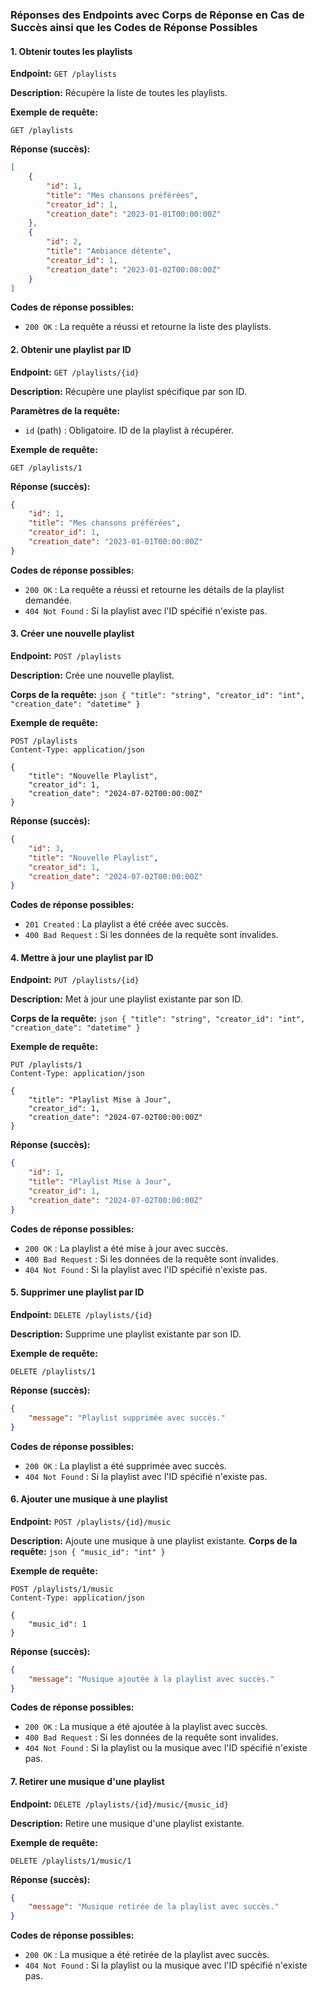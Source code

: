 ### Réponses des Endpoints avec Corps de Réponse en Cas de Succès ainsi que les Codes de Réponse Possibles


#### 1. Obtenir toutes les playlists
**Endpoint:** `GET /playlists`

**Description:** Récupère la liste de toutes les playlists.

**Exemple de requête:**
```
GET /playlists
```

**Réponse (succès):**
```json
[
    {
        "id": 1,
        "title": "Mes chansons préférées",
        "creator_id": 1,
        "creation_date": "2023-01-01T00:00:00Z"
    },
    {
        "id": 2,
        "title": "Ambiance détente",
        "creator_id": 1,
        "creation_date": "2023-01-02T00:00:00Z"
    }
]
```

**Codes de réponse possibles:**
- `200 OK` : La requête a réussi et retourne la liste des playlists.

#### 2. Obtenir une playlist par ID
**Endpoint:** `GET /playlists/{id}`

**Description:** Récupère une playlist spécifique par son ID.

**Paramètres de la requête:**
- `id` (path) : Obligatoire. ID de la playlist à récupérer.

**Exemple de requête:**
```
GET /playlists/1
```

**Réponse (succès):**
```json
{
    "id": 1,
    "title": "Mes chansons préférées",
    "creator_id": 1,
    "creation_date": "2023-01-01T00:00:00Z"
}
```

**Codes de réponse possibles:**
- `200 OK` : La requête a réussi et retourne les détails de la playlist demandée.
- `404 Not Found` : Si la playlist avec l'ID spécifié n'existe pas.

#### 3. Créer une nouvelle playlist
**Endpoint:** `POST /playlists`

**Description:** Crée une nouvelle playlist.

**Corps de la requête:**
    ```json
    {
        "title": "string",
        "creator_id": "int",
        "creation_date": "datetime"
    }
    ```

**Exemple de requête:**
```
POST /playlists
Content-Type: application/json

{
    "title": "Nouvelle Playlist",
    "creator_id": 1,
    "creation_date": "2024-07-02T00:00:00Z"
}
```

**Réponse (succès):**
```json
{
    "id": 3,
    "title": "Nouvelle Playlist",
    "creator_id": 1,
    "creation_date": "2024-07-02T00:00:00Z"
}
```

**Codes de réponse possibles:**
- `201 Created` : La playlist a été créée avec succès.
- `400 Bad Request` : Si les données de la requête sont invalides.

#### 4. Mettre à jour une playlist par ID
**Endpoint:** `PUT /playlists/{id}`

**Description:** Met à jour une playlist existante par son ID.

**Corps de la requête:**
    ```json
    {
        "title": "string",
        "creator_id": "int",
        "creation_date": "datetime"
    }
    ```

**Exemple de requête:**
```
PUT /playlists/1
Content-Type: application/json

{
    "title": "Playlist Mise à Jour",
    "creator_id": 1,
    "creation_date": "2024-07-02T00:00:00Z"
}
```

**Réponse (succès):**
```json
{
    "id": 1,
    "title": "Playlist Mise à Jour",
    "creator_id": 1,
    "creation_date": "2024-07-02T00:00:00Z"
}
```

**Codes de réponse possibles:**
- `200 OK` : La playlist a été mise à jour avec succès.
- `400 Bad Request` : Si les données de la requête sont invalides.
- `404 Not Found` : Si la playlist avec l'ID spécifié n'existe pas.

#### 5. Supprimer une playlist par ID
**Endpoint:** `DELETE /playlists/{id}`

**Description:** Supprime une playlist existante par son ID.

**Exemple de requête:**
```
DELETE /playlists/1
```

**Réponse (succès):**
```json
{
    "message": "Playlist supprimée avec succès."
}
```

**Codes de réponse possibles:**
- `200 OK` : La playlist a été supprimée avec succès.
- `404 Not Found` : Si la playlist avec l'ID spécifié n'existe pas.

#### 6. Ajouter une musique à une playlist
**Endpoint:** `POST /playlists/{id}/music`

**Description:** Ajoute une musique à une playlist existante.
**Corps de la requête:**
    ```json
    {
        "music_id": "int"
    }
    ```

**Exemple de requête:**
```
POST /playlists/1/music
Content-Type: application/json

{
    "music_id": 1
}
```

**Réponse (succès):**
```json
{
    "message": "Musique ajoutée à la playlist avec succès."
}
```

**Codes de réponse possibles:**
- `200 OK` : La musique a été ajoutée à la playlist avec succès.
- `400 Bad Request` : Si les données de la requête sont invalides.
- `404 Not Found` : Si la playlist ou la musique avec l'ID spécifié n'existe pas.

#### 7. Retirer une musique d'une playlist
**Endpoint:** `DELETE /playlists/{id}/music/{music_id}`

**Description:** Retire une musique d'une playlist existante.

**Exemple de requête:**
```
DELETE /playlists/1/music/1
```

**Réponse (succès):**
```json
{
    "message": "Musique retirée de la playlist avec succès."
}
```

**Codes de réponse possibles:**
- `200 OK` : La musique a été retirée de la playlist avec succès.
- `404 Not Found` : Si la playlist ou la musique avec l'ID spécifié n'existe pas.